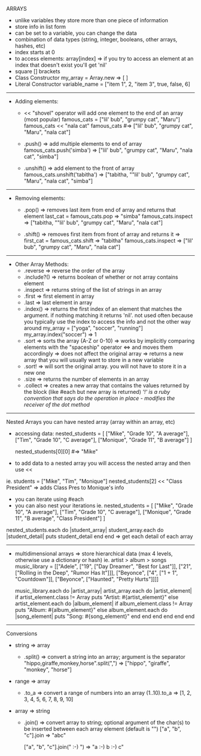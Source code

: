 ARRAYS

- unlike variables they store more than one piece of information
- store info in list form
- can be set to a variable, you can change the data
- combination of data types (string, integer, booleans, other arrays, hashes, etc)
- index starts at 0
- to access elements: array[index]
  => if you try to access an element at an index that doesn't exist you'll get 'nil'
- square [] brackets
- Class Constructor
  my_array = Array.new => [ ]
- Literal Constructor
  variable_name = ["item 1", 2, "item 3", true, false, 6]

----
- Adding elements:
  + << "shovel" operator will add one element to the end of an array (most popular)
    famous_cats = ["lil' bub", "grumpy cat", "Maru"]
    famous_cats << "nala cat"
    famous_cats #=> ["lil' bub", "grumpy cat", "Maru", "nala cat"]

  + .push() => add multiple elements to end of array
    famous_cats.push('simba')
      => ["lil' bub", "grumpy cat", "Maru", "nala cat", "simba"]

  + .unshift() => add element to the front of array
    famous_cats.unshift('tabitha')
      => ["tabitha, ""lil' bub", "grumpy cat", "Maru", "nala cat", "simba"]
---
- Removing elements:
  + .pop() => removes last item from end of array and returns that element
    last_cat = famous_cats.pop => "simba"
    famous_cats.inspect => ["tabitha, ""lil' bub", "grumpy cat", "Maru", "nala cat"]

  + .shift() => removes first item from front of array and returns it
    => first_cat = famous_cats.shift => "tabitha"
    famous_cats.inspect => ["lil' bub", "grumpy cat", "Maru", "nala cat"]
----
- Other Array Methods:
  + .reverse => reverse the order of the array
  + .include?() => returns boolean of whether or not array contains element
  + .inspect => returns string of the list of strings in an array
  + .first => first element in array
  + .last => last element in array
  + .index() => returns the first index of an element that matches the argument. if nothing matching it returns 'nil'. not used often because you typically use the index to access the info and not the other way around
    my_array = ["yoga", "soccer", "running"]
    my_array.index("soccer") => 1
  + .sort => sorts the array (A-Z or 0-10)
    => works by implicitly comparing elements with the "spaceship" operator <=> and moves them accordingly
    => does not affect the original array
    => returns a new array that you will usually want to store in a new variable
  + .sort! => will sort the original array. you will not have to store it in a new one
  + .size => returns the number of elements in an array
  + .collect => creates a new array that contains the values returned by the block (like #each but new array is returned)
  *'!' is a ruby convention that says do the operation in place - modifies the receiver of the dot method*
----

Nested Arrays
you can have nested array (array within an array, etc)
  - accessing data:
      nested_students = [
        ["Mike", "Grade 10", "A average"],
        ["Tim", "Grade 10", "C average"],
        ["Monique", "Grade 11", "B average"]
        ]

      nested_students[0][0] #=> "Mike"
- to add data to a nested array you will access the nested array and then use <<

ie.
students = ["Mike", "Tim", "Monique"]
nested_students[2] << "Class President"
  => adds Class Pres to Monique's info
- you can iterate using #each
- you can also nest your iterations
ie.
nested_students = [
["Mike", "Grade 10", "A average"],
["Tim", "Grade 10", "C average"],
["Monique", "Grade 11", "B average", "Class President"]
]

nested_students.each do |student_array|
  student_array.each do |student_detail|
    puts student_detail
  end
end
=> get each detail of each array

----
- multidimensional arrays => store hierarchical data (max 4 levels, otherwise use a dictionary or hash)
ie. artist > album > songs
music_library = [["Adele", ["19", ["Day Dreamer", "Best for Last"]],
  ["21", ["Rolling in the Deep", "Rumor Has It"]]],
  ["Beyonce", ["4", ["1 + 1", "Countdown"]],
  ["Beyonce", ["Haunted", "Pretty Hurts"]]]]

  music_library.each do |artist_array|
    artist_array.each do |artist_element|
      if artist_element.class != Array
        puts "Artist: #{artist_element}"
      else
        artist_element.each do |album_element|
          if album_element.class != Array
            puts "Album: #{album_element}"
          else
            album_element.each do |song_element|
              puts "Song: #{song_element}"
            end
          end
        end
      end
    end
  end

----
Conversions

+ string => array
  - .split() => convert a string into an array; argument is the separator
    "hippo,giraffe,monkey,horse".split(",")
      => ["hippo", "giraffe", "monkey", "horse"]

+ range => array
  - .to_a => convert a range of numbers into an array
    (1..10).to_a
      => [1, 2, 3, 4, 5, 6, 7, 8, 9, 10]

+ array => string
  - .join() => convert array to string; optional argument of the char(s) to be inserted between each array element (default is "")
    ["a", "b", "c"].join
      => "abc"
      
    ["a", "b", "c"].join(" :-) ")
      => "a :-) b :-) c"
